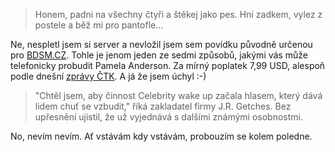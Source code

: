<!-- dcterms:identifier = riderweblog#62 -->
<!-- dcterms:title = Padni na všechny čtyři a štěkej jako pes! -->
<!-- np9:categoryId = 2 -->
<!-- x4w:category = Lidé a jiná zvěř -->
<!-- np9:authorId = 1 -->
<!-- np9:authorEmail = michal.valasek@altairis.cz -->
<!-- dcterms:creator = Michal Altair Valášek -->
<!-- dcterms:created = 2003-06-10T15:34:09+02:00 -->
<!-- dcterms:date = 2003-06-10T15:34:09+02:00 -->

> Honem, padni na všechny čtyři a štěkej jako pes. Hni zadkem, vylez z postele a běž mi pro pantofle...

Ne, nespletl jsem si server a nevložil jsem sem povídku původně určenou pro [BDSM.CZ](http://www.bdsm.cz/). Tohle je jenom jeden ze sedmi způsobů, jakými vás může telefonicky probudit Pamela Anderson. Za mírný poplatek 7,99 USD, alespoň podle dnešní [zprávy ČTK](http://www.ceskenoviny.cz/view-id.php4?vid=125671). A já že jsem úchyl :-)

> "Chtěl jsem, aby činnost Celebrity wake up začala hlasem, který dává lidem chuť se vzbudit," říká zakladatel firmy J.R. Getches. Bez upřesnění ujistil, že už vyjednává s dalšími známými osobnostmi.

No, nevím nevím. Ať vstávám kdy vstávám, probouzím se kolem poledne.